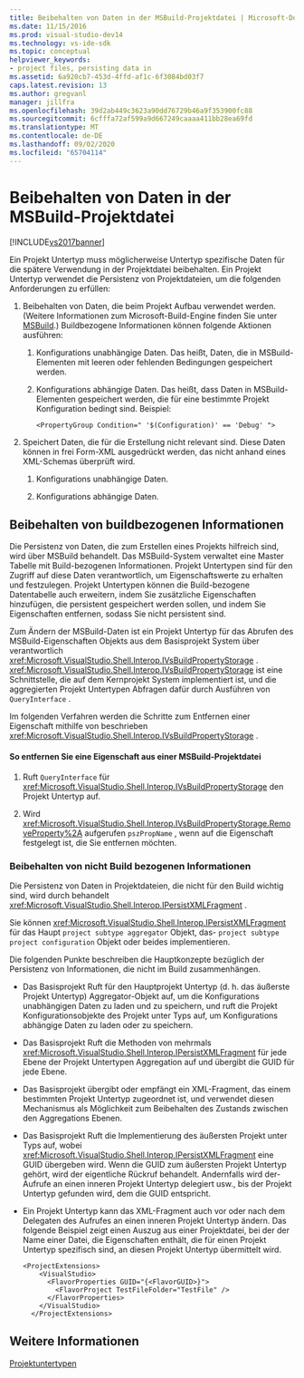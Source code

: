 ```yaml
---
title: Beibehalten von Daten in der MSBuild-Projektdatei | Microsoft-Dokumentation
ms.date: 11/15/2016
ms.prod: visual-studio-dev14
ms.technology: vs-ide-sdk
ms.topic: conceptual
helpviewer_keywords:
- project files, persisting data in
ms.assetid: 6a920cb7-453d-4ffd-af1c-6f3084bd03f7
caps.latest.revision: 13
ms.author: gregvanl
manager: jillfra
ms.openlocfilehash: 39d2ab449c3623a90dd76729b46a9f353900fc88
ms.sourcegitcommit: 6cfffa72af599a9d667249caaaa411bb28ea69fd
ms.translationtype: MT
ms.contentlocale: de-DE
ms.lasthandoff: 09/02/2020
ms.locfileid: "65704114"
---
```

# <a name="persisting-data-in-the-msbuild-project-file"></a>Beibehalten von Daten in der MSBuild-Projektdatei
[!INCLUDE[vs2017banner](../../includes/vs2017banner.md)]

Ein Projekt Untertyp muss möglicherweise Untertyp spezifische Daten für die spätere Verwendung in der Projektdatei beibehalten. Ein Projekt Untertyp verwendet die Persistenz von Projektdateien, um die folgenden Anforderungen zu erfüllen:  
  
1. Beibehalten von Daten, die beim Projekt Aufbau verwendet werden. (Weitere Informationen zum Microsoft-Build-Engine finden Sie unter [MSBuild](https://msdn.microsoft.com/7c49aba1-ee6c-47d8-9de1-6f29a906e20b).) Buildbezogene Informationen können folgende Aktionen ausführen:  
  
    1. Konfigurations unabhängige Daten. Das heißt, Daten, die in MSBuild-Elementen mit leeren oder fehlenden Bedingungen gespeichert werden.  
  
    2. Konfigurations abhängige Daten. Das heißt, dass Daten in MSBuild-Elementen gespeichert werden, die für eine bestimmte Projekt Konfiguration bedingt sind. Beispiel:  
  
        ```  
        <PropertyGroup Condition=" '$(Configuration)' == 'Debug' ">  
        ```  
  
2. Speichert Daten, die für die Erstellung nicht relevant sind. Diese Daten können in frei Form-XML ausgedrückt werden, das nicht anhand eines XML-Schemas überprüft wird.  
  
    1. Konfigurations unabhängige Daten.  
  
    2. Konfigurations abhängige Daten.  
  
## <a name="persisting-build-related-information"></a>Beibehalten von buildbezogenen Informationen  
 Die Persistenz von Daten, die zum Erstellen eines Projekts hilfreich sind, wird über MSBuild behandelt. Das MSBuild-System verwaltet eine Master Tabelle mit Build-bezogenen Informationen. Projekt Untertypen sind für den Zugriff auf diese Daten verantwortlich, um Eigenschaftswerte zu erhalten und festzulegen. Projekt Untertypen können die Build-bezogene Datentabelle auch erweitern, indem Sie zusätzliche Eigenschaften hinzufügen, die persistent gespeichert werden sollen, und indem Sie Eigenschaften entfernen, sodass Sie nicht persistent sind.  
  
 Zum Ändern der MSBuild-Daten ist ein Projekt Untertyp für das Abrufen des MSBuild-Eigenschaften Objekts aus dem Basisprojekt System über verantwortlich <xref:Microsoft.VisualStudio.Shell.Interop.IVsBuildPropertyStorage> . <xref:Microsoft.VisualStudio.Shell.Interop.IVsBuildPropertyStorage> ist eine Schnittstelle, die auf dem Kernprojekt System implementiert ist, und die aggregierten Projekt Untertypen Abfragen dafür durch Ausführen von `QueryInterface` .  
  
 Im folgenden Verfahren werden die Schritte zum Entfernen einer Eigenschaft mithilfe von beschrieben <xref:Microsoft.VisualStudio.Shell.Interop.IVsBuildPropertyStorage> .  
  
#### <a name="to-remove-a-property-from-an-msbuild-project-file"></a>So entfernen Sie eine Eigenschaft aus einer MSBuild-Projektdatei  
  
1. Ruft `QueryInterface` für <xref:Microsoft.VisualStudio.Shell.Interop.IVsBuildPropertyStorage> den Projekt Untertyp auf.  
  
2. Wird <xref:Microsoft.VisualStudio.Shell.Interop.IVsBuildPropertyStorage.RemoveProperty%2A> aufgerufen `pszPropName` , wenn auf die Eigenschaft festgelegt ist, die Sie entfernen möchten.  
  
### <a name="persisting-non-build-related-information"></a>Beibehalten von nicht Build bezogenen Informationen  
 Die Persistenz von Daten in Projektdateien, die nicht für den Build wichtig sind, wird durch behandelt <xref:Microsoft.VisualStudio.Shell.Interop.IPersistXMLFragment> .  
  
 Sie können <xref:Microsoft.VisualStudio.Shell.Interop.IPersistXMLFragment> für das Haupt `project subtype aggregator` Objekt, das- `project subtype project configuration` Objekt oder beides implementieren.  
  
 Die folgenden Punkte beschreiben die Hauptkonzepte bezüglich der Persistenz von Informationen, die nicht im Build zusammenhängen.  
  
- Das Basisprojekt Ruft für den Hauptprojekt Untertyp (d. h. das äußerste Projekt Untertyp) Aggregator-Objekt auf, um die Konfigurations unabhängigen Daten zu laden und zu speichern, und ruft die Projekt Konfigurationsobjekte des Projekt unter Typs auf, um Konfigurations abhängige Daten zu laden oder zu speichern.  
  
- Das Basisprojekt Ruft die Methoden von mehrmals <xref:Microsoft.VisualStudio.Shell.Interop.IPersistXMLFragment> für jede Ebene der Projekt Untertypen Aggregation auf und übergibt die GUID für jede Ebene.  
  
- Das Basisprojekt übergibt oder empfängt ein XML-Fragment, das einem bestimmten Projekt Untertyp zugeordnet ist, und verwendet diesen Mechanismus als Möglichkeit zum Beibehalten des Zustands zwischen den Aggregations Ebenen.  
  
- Das Basisprojekt Ruft die Implementierung des äußersten Projekt unter Typs auf, wobei <xref:Microsoft.VisualStudio.Shell.Interop.IPersistXMLFragment> eine GUID übergeben wird. Wenn die GUID zum äußersten Projekt Untertyp gehört, wird der eigentliche Rückruf behandelt. Andernfalls wird der-Aufrufe an einen inneren Projekt Untertyp delegiert usw., bis der Projekt Untertyp gefunden wird, dem die GUID entspricht.  
  
- Ein Projekt Untertyp kann das XML-Fragment auch vor oder nach dem Delegaten des Aufrufes an einen inneren Projekt Untertyp ändern. Das folgende Beispiel zeigt einen Auszug aus einer Projektdatei, bei der der Name einer Datei, die Eigenschaften enthält, die für einen Projekt Untertyp spezifisch sind, an diesen Projekt Untertyp übermittelt wird.  
  
    ```  
    <ProjectExtensions>  
        <VisualStudio>  
          <FlavorProperties GUID="{<FlavorGUID>}">  
            <FlavorProject TestFileFolder="TestFile" />  
          </FlavorProperties>  
        </VisualStudio>  
      </ProjectExtensions>  
    ```  
  
## <a name="see-also"></a>Weitere Informationen  
 [Projektuntertypen](../../extensibility/internals/project-subtypes.md)
